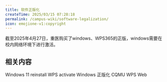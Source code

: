 ```yaml
---
title: 软件正版化
createTime: 2025/03/15 07:28:18
permalink: /campus-wiki/software-legalization/
icon: emojione-v1:copyright
---
```


截至2025年4月27日，重医购买了windows、WPS365的正版，windows需要在校内网络环境下进行激活。

## 相关内容

<CardGrid>
<LinkCard icon="brandico:win8" href="/csdiy/computer-common-knowledge/update/Win11re-setup/" title="Win11电脑重装" >Windows 11 reinstall</LinkCard>
<LinkCard icon="arcticons:wpsoffice" href="/campus-wiki/common-softwares/office/WPS/" title="WPS Office激活及使用" >WPS activate</LinkCard>
<LinkCard icon="/icon/cqmu.svg" href="https://zbh.cqmu.edu.cn" title="信息门户-软件正版化" >Windows 正版化</LinkCard>
<LinkCard icon="/icon/cqmu.svg" href="https://wps365.cqmu.edu.cn/index.html" title="重庆医科大学WPS" >CQMU WPS Web</LinkCard>
</CardGrid>
